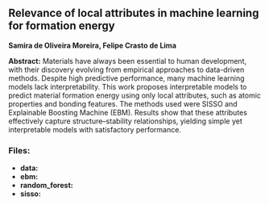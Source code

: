 ## Relevance of local attributes in machine learning for formation energy
**Samira de Oliveira Moreira, Felipe Crasto de Lima**

**Abstract:** Materials have always been essential to human development, with their discovery evolving from empirical approaches to data-driven methods. Despite high predictive performance, many machine learning models lack interpretability. This work proposes interpretable models to predict material formation energy using only local attributes, such as atomic properties and bonding features. The methods used were SISSO and Explainable Boosting Machine (EBM). Results show that these attributes effectively capture structure–stability relationships, yielding simple yet interpretable models with satisfactory performance.

### Files:

- **data:**
- **ebm:**
- **random_forest:**
- **sisso:**

